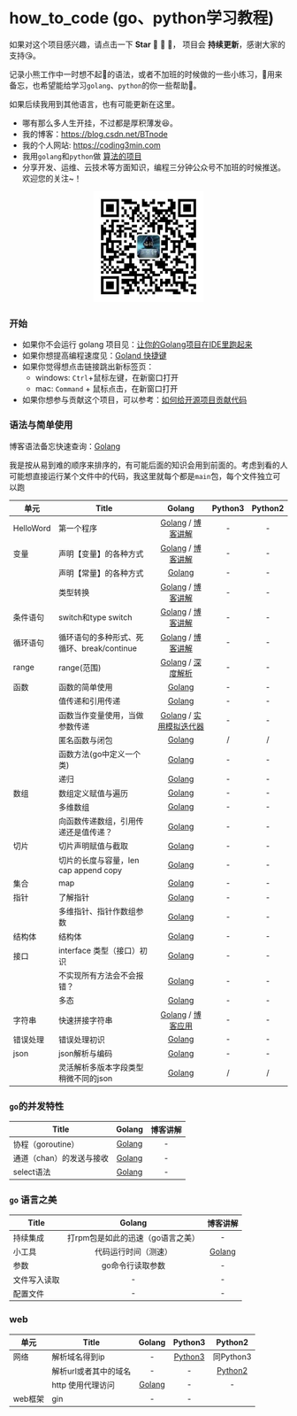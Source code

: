 # how_to_code (go、python学习教程)

如果对这个项目感兴趣，请点击一下 **Star** :star2: :bow: :star2:， 项目会 **持续更新**，感谢大家的支持:kissing_heart:。

记录小熊工作中一时想不起:thought_balloon:的语法，或者不加班的时候做的一些小练习，:metal:用来备忘，也希望能给学习`golang`、`python`的你一些帮助:revolving_hearts:。

如果后续我用到其他语言，也有可能更新在这里。

* 哪有那么多人生开挂，不过都是厚积薄发:laughing:。
* 我的博客：https://blog.csdn.net/BTnode
* 我的个人网站: https://coding3min.com
* 我用`golang`和`python`做 [算法的项目](https://github.com/pzqu/LeetCode)
* 分享开发、运维、云技术等方面知识，编程三分钟公众号不加班的时候推送。欢迎您的关注~！

<div align="center"><img border="0" src="qrcode.jpg" alt="Coder" title="gongzhonghao" with="200" height="200"></div>

### 开始

* 如果你不会运行 golang 项目见：[让你的Golang项目在IDE里跑起来](https://coding3min.com/646.html)
* 如果你想提高编程速度见：[Goland 快捷键](goland.md)
* 如果你觉得想点击链接跳出新标签页：
    * windows: `Ctrl`+鼠标左键，在新窗口打开
    * mac: `Command` + 鼠标点击，在新窗口打开 
* 如果你想参与贡献这个项目，可以参考：[如何给开源项目贡献代码](howToContribute.md)

### 语法与简单使用

博客语法备忘快速查询：[Golang](https://coding3min.com/561.html)

我是按从易到难的顺序来排序的，有可能后面的知识会用到前面的。考虑到看的人可能想直接运行某个文件中的代码，我这里就每个都是`main`包，每个文件独立可以跑

| 单元 |                  Title                   |                  Golang                  |     Python3                |           Python2 |
| ---- | ---- | :--------------------------------------: | :--------------------------------------: |  :--------------------------------------: | 
| HelloWord| 第一个程序 | [Golang](golang/easy/hello.go) / [博客讲解](https://coding3min.com/725.html)|-|-|
| 变量 | 声明【变量】的各种方式 | [Golang](golang/easy/variable/variable.go) / [博客讲解](https://coding3min.com/727.html) |-|-|
| |声明【常量】的各种方式 | [Golang](golang/easy/variable/const.go) |-|-|
| |类型转换|[Golang](golang/easy/type/type1.go) / [博客讲解](https://coding3min.com/729.html)|-|-|
| 条件语句| switch和type switch | [Golang](golang/easy/ifelse_switch/switch.go) / [博客讲解](https://coding3min.com/731.html) |-|-|
| 循环语句 | 循环语句的多种形式、死循环、break/continue | [Golang](golang/easy/for_range/for.go) / [博客讲解](https://coding3min.com/735.html) |-|-| 
| range | range(范围) | [Golang](golang/easy/range/range1.go) / [深度解析](https://coding3min.com/741.html) | - | - |
| 函数|函数的简单使用| [Golang](golang/easy/function/main.go)| - | -|
| | 值传递和引用传递| [Golang](golang/easy/function/more.go)|-|-|
| | 函数当作变量使用，当做 参数传递|[Golang](golang/easy/function/function_value.go) / [实用模拟迭代器](golang/easy/function/function_value_good_demo.go)|-|-| 
| | 匿名函数与闭包| [Golang](golang/easy/function/close_package.go)| / | / |
| | 函数方法(go中定义一个类)|[Golang](golang/easy/function/go_class.go)| - | - |
| | 递归 | [Golang](golang/easy/function/recursive.go) |-|-|
| 数组| 数组定义赋值与遍历|[Golang](golang/easy/arrray/array1.go)| - | - |
|  | 多维数组 | [Golang](golang/easy/arrray/array2.go) | - | - |
| | 向函数传递数组，引用传递还是值传递？| [Golang](golang/easy/arrray/array3.go)| - | - | 
| 切片| 切片声明赋值与截取 | [Golang](golang/easy/slice/slice1.go)|-|-|
| | 切片的长度与容量，len cap append copy |  [Golang](golang/easy/slice/slice2.go)|-|-|
| 集合 | map | [Golang](golang/easy/map/map1.go)|-|-|
| 指针| 了解指针|[Golang](golang/easy/point/point1.go)| - | - |
| | 多维指针、指针作数组参数| [Golang](golang/easy/point/point2.go)| - | - |
| 结构体| 结构体 | [Golang](golang/easy/struct/struct1.go) | -|-|
| 接口 | interface 类型（接口）初识| [Golang](golang/medium/interface/interface1.go)|-|-|
| | 不实现所有方法会不会报错？| [Golang](golang/medium/interface/interface2.go)|-|-|
| | 多态| [Golang](golang/medium/interface_more/interface3.go)|-|-|
| 字符串 |快速拼接字符串|[Golang](golang/easy/string/append_string.go) / [博客应用](https://coding3min.com/675.html)|-| -|
| 错误处理 | 错误处理初识 | [Golang](golang/easy/errors/error1.go)|-|-|
|json |json解析与编码   | [Golang](golang/easy/json/parse_json.go) |-| -|
| |灵活解析多版本字段类型稍微不同的json   | [Golang](golang/medium/json_interface/fixed_json.go) | / |  / |


### `go`的并发特性

|                  Title                   |                  Golang                  |    博客讲解|
| ---- | :--------------------------------------: | :--------------------------------------: |
| 协程（goroutine）| [Golang](golang/medium/chan/goroutine.go)| - |
| 通道（chan）的发送与接收 | [Golang](golang/medium/chan/chan.go) | - |
| select语法 | [Golang](golang/medium/chan/select.go) | - |

### `go` 语言之美
|                  Title                   |                  Golang                  |    博客讲解|
| ---- | :--------------------------------------: | :--------------------------------------: | 
| 持续集成 | 打rpm包是如此的迅速（go语言之美） | - | [博客讲解](https://coding3min.com/716.html) |
| 小工具 |代码运行时间（测速）| [Golang](golang/utils/speed.go) |-|
| 参数|go命令行读取参数|-|-|
| 文件写入读取 |-|-|-|
|配置文件|-|-|-|


### web

| 单元 |                  Title                   |                  Golang                  |     Python3                |           Python2 |
| ---- | ---- | :--------------------------------------: | :--------------------------------------: |  :--------------------------------------: | 
| 网络 | 解析域名得到ip |-| [Python3](python/network/pase_hostname.py) | 同Python3 |
| |解析url或者其中的域名 |-|- |  [Python2](python/network/py2_parse_url_hostname.py)  |
| | http 使用代理访问|[Golang](golang/medium/http_proxy/static_proxy.go)| - | - |
| web框架 | gin |- |- |